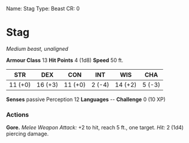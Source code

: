 Name: Stag
Type: Beast
CR: 0

# Stag
_Medium beast, unaligned_

**Armour Class** 13
**Hit Points** 4 (1d8)
**Speed** 50 ft.

| STR | DEX | CON | INT | WIS | CHA |
|-----|-----|-----|-----|-----|-----|
| 11 (+0) | 16 (+3) | 11 (+0) | 2 (-4) | 14 (+2) | 5 (-3) |

**Senses** passive Perception 12
**Languages** --
**Challenge** 0 (10 XP)

### Actions
**Gore.** _Melee Weapon Attack:_ +2 to hit, reach 5 ft., one target. _Hit:_ 2 (1d4) piercing damage.